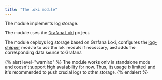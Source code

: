 ```yaml
---
title: "The loki module"
---
```


The module implements log storage.

The module uses the [Grafana Loki](https://grafana.com/oss/loki/) project.

The module deploys log storage based on Grafana Loki, configures the [log-shipper](../log-shipper/) module to use the loki module if necessary, and adds the corresponding data source to Grafana.

{% alert level="warning" %}
The module works only in standalone mode and doesn't support high availability for now. Thus, its usage is limited, and it's recommended to push crucial logs to other storage.
{% endalert %}
